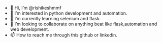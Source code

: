 - 👋 Hi, I’m @rishikeshmmf
- 👀 I’m interested in python development and automation.
- 🌱 I’m currently learning selenium and flask.
- 💞️ I’m looking to collaborate on anything beat like flask,automation and web development.
- 📫 How to reach me through this github or linkedin.
<!---
rishikeshmmf/rishikeshmmf is a ✨ special ✨ repository because its `README.md` (this file) appears on your GitHub profile.
You can click the Preview link to take a look at your changes.
--->
